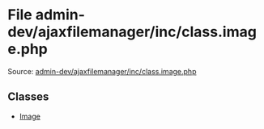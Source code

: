 File admin-dev/ajaxfilemanager/inc/class.image.php
=========

Source: [admin-dev/ajaxfilemanager/inc/class.image.php](https://github.com/PrestaShop/PrestaShop/blob/1.5.3.0/admin-dev/ajaxfilemanager/inc/class.image.php)


Classes
-------

* [Image](class.Image.md)

